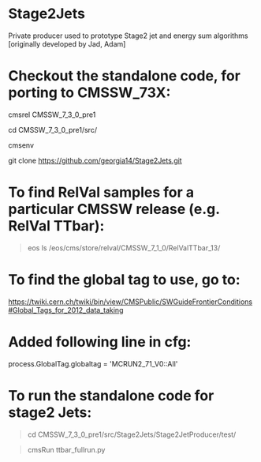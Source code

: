# Stage2Jets
Private producer used to prototype Stage2 jet and energy sum algorithms [originally developed by Jad, Adam]

# Checkout the standalone code, for porting to CMSSW_73X:

cmsrel CMSSW_7_3_0_pre1

cd CMSSW_7_3_0_pre1/src/

cmsenv

git clone https://github.com/georgia14/Stage2Jets.git

# To find RelVal samples for a particular CMSSW release (e.g. RelVal TTbar):

> eos ls /eos/cms/store/relval/CMSSW_7_1_0/RelValTTbar_13/

# To find the global tag to use, go to:

https://twiki.cern.ch/twiki/bin/view/CMSPublic/SWGuideFrontierConditions#Global_Tags_for_2012_data_taking

# Added following line in cfg:

process.GlobalTag.globaltag = 'MCRUN2_71_V0::All'

# To run the standalone code for stage2 Jets:

> cd CMSSW_7_3_0_pre1/src/Stage2Jets/Stage2JetProducer/test/

> cmsRun ttbar_fullrun.py
